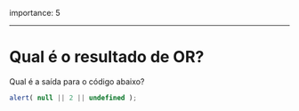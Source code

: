 importance: 5

---

# Qual é o resultado de OR?

Qual é a saída para o código abaixo?

```js
alert( null || 2 || undefined );
```


